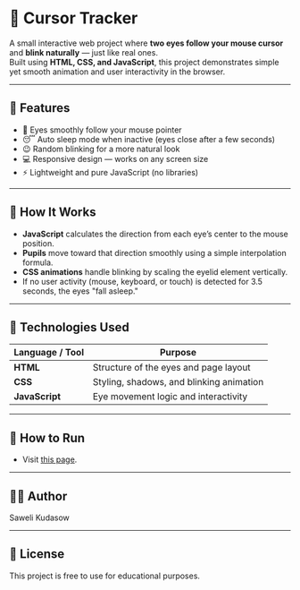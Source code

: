 # 👀 Cursor Tracker

A small interactive web project where **two eyes follow your mouse cursor** and **blink naturally** — just like real ones.  
Built using **HTML, CSS, and JavaScript**, this project demonstrates simple yet smooth animation and user interactivity in the browser.

---

## 🌟 Features

- 🧿 Eyes smoothly follow your mouse pointer  
- 😴 Auto sleep mode when inactive (eyes close after a few seconds)  
- 😉 Random blinking for a more natural look  
- 💻 Responsive design — works on any screen size  
- ⚡ Lightweight and pure JavaScript (no libraries)

---

## 🧩 How It Works

- **JavaScript** calculates the direction from each eye’s center to the mouse position.  
- **Pupils** move toward that direction smoothly using a simple interpolation formula.  
- **CSS animations** handle blinking by scaling the eyelid element vertically.  
- If no user activity (mouse, keyboard, or touch) is detected for 3.5 seconds, the eyes "fall asleep."

---

## 🧠 Technologies Used

| Language / Tool | Purpose |
|------------------|----------|
| **HTML** | Structure of the eyes and page layout |
| **CSS** | Styling, shadows, and blinking animation |
| **JavaScript** | Eye movement logic and interactivity |

---

## 🚀 How to Run

- Visit [this page](https://sawelikudasow.github.io/CursorTracker/).

---

## 🧑‍💻 Author

Saweli Kudasow

---

## 📜 License

This project is free to use for educational purposes.